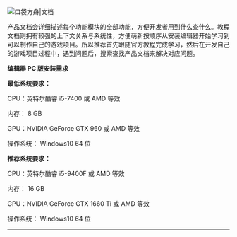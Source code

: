 ![口袋方舟|文档](https://cdn.233xyx.com/athena/online/edd2b706e0d94c53830eaa211b27493e_10938636.webp)

产品文档会详细描述每个功能模块的全部功能，方便开发者用到什么查什么。教程文档则拥有较强的上下文关系与系统性，方便萌新按顺序从安装编辑器开始学习到可以制作自己的游戏项目。所以推荐首先跟随官方教程完成学习，然后在开发自己的游戏项目过程中，遇到问题后，搜索查找产品文档来解决对应问题。

**编辑器 PC 版安装需求**

**最低系统要求：**

CPU：英特尔酷睿 i5-7400 或 AMD 等效

内存： 8 GB

GPU：NVIDIA GeForce GTX 960 或 AMD 等效

操作系统： Windows10 64 位

**推荐系统要求：**

CPU：英特尔酷睿 i5-9400F 或 AMD 等效

内存： 16 GB

GPU：NVIDIA GeForce GTX 1660 Ti  或 AMD 等效

操作系统： Windows10 64 位
___
